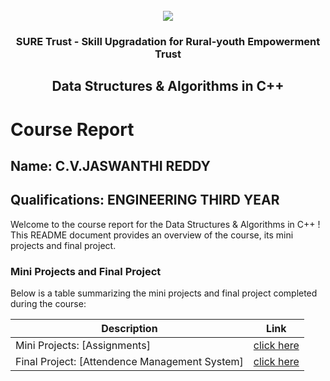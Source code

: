 <!-- PROJECT LOGO -->
<br />

<div align="center">
   <img src='https://user-images.githubusercontent.com/73131499/166115643-d3187f47-d38f-41b2-ae42-5ecbbc60de14.png' />


<h3 align="center">SURE Trust - Skill Upgradation for Rural-youth Empowerment Trust</h3>
  <h2> Data Structures & Algorithms in C++ </h2>
</div>

# Course Report

## Name: C.V.JASWANTHI REDDY

## Qualifications: ENGINEERING THIRD YEAR

Welcome to the course report for the Data Structures & Algorithms in C++ ! This README document provides an overview of the course, its mini projects and final project.

### Mini Projects and Final Project

Below is a table summarizing the mini projects and final project completed during the course:

| Description                               | Link                                    |
|-------------------------------------------|-----------------------------------------|
| Mini Projects: [Assignments]     | [click here](https://github.com/sure-trust/G1_DSA_CPlusPlus/tree/main/Mini%20Projects/Jaswanthi)                        |
| Final Project: [Attendence Management System]     | [click here](https://github.com/sure-trust/G1_DSA_CPlusPlus/tree/main/Final%20Capstone%20Project/Jaswanthi/final%20project)                        |
